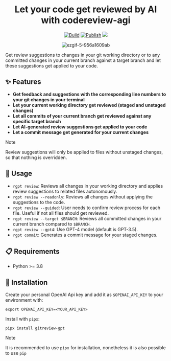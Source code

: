 <div align="center">

# Let your code get reviewed by AI with codereview-agi

[![Build](https://github.com/fynnfluegge/gitreview-gpt/actions/workflows/build.yml/badge.svg?branch=main)](https://github.com/fynnfluegge/gitreview-gpt/actions/workflows/build.yml)
[![Publish](https://github.com/fynnfluegge/gitreview-gpt/actions/workflows/publish.yml/badge.svg?branch=main)](https://github.com/fynnfluegge/gitreview-gpt/actions/workflows/publish.yml)
<a href="https://github.com/fynnfluegge/rocketnotes/blob/main/LICENSE">
  <img src="https://img.shields.io/badge/License-MIT-green.svg"/>
</a>
  
</div>

<div align="center">
  
![ezgif-5-956a1609ab](https://github.com/fynnfluegge/gitreview-gpt/assets/16321871/ce68fb34-2748-4929-aaaa-b2a1271301a5)

</div>

Get review suggestions to changes in your git working directory or to any committed changes in your current branch against a target branch and let these suggestions get applied to your code. 

## ✨ Features

- **Get feedback and suggestions with the corresponding line numbers to your git changes in your terminal**
- **Let your current working directory get reviewed (staged and unstaged changes)**
- **Let all commits of your current branch get reviewed against any specific target branch**
- **Let AI-generated review suggestions get applied to your code**
- **Let a commit message get generated for your current changes**

> [!NOTE]
> Review suggestions will only be applied to files without unstaged changes, so that nothing is overridden.

## 🚀 Usage

- `rgpt review`: Reviews all changes in your working directory and applies review suggestions to related files autonomously.
- `rgpt review --readonly`: Reviews all changes without applying the suggestions to the code.
- `rgpt review --guided`: User needs to confirm review process for each file. Useful if not all files should get reviewed.
- `rgpt review --target $BRANCH`: Reviews all committed changes in your current branch compared to `$BRANCH`.
- `rgpt review --gpt4`: Use GPT-4 model (default is GPT-3.5).
- `rgpt commit`: Generates a commit message for your staged changes.

## 📋 Requirements

- Python >= 3.8

## 🔧 Installation

Create your personal OpenAI Api key and add it as `$OPENAI_API_KEY` to your environment with:

```
export OPENAI_API_KEY=<YOUR_API_KEY>
```

Install with `pipx`:

```
pipx install gitreview-gpt
```

> [!NOTE]
> It is recommended to use `pipx` for installation, nonetheless it is also possible to use `pip`
